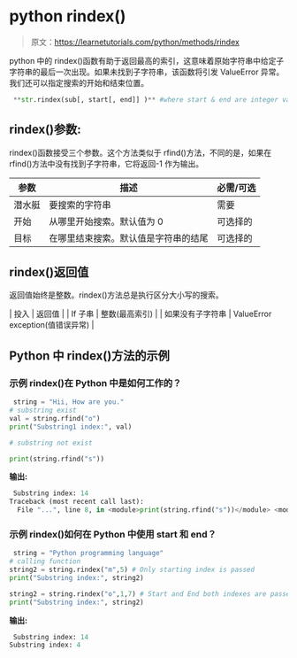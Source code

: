 # python rindex()

> 原文：<https://learnetutorials.com/python/methods/rindex>

python 中的 rindex()函数有助于返回最高的索引，这意味着原始字符串中给定子字符串的最后一次出现。如果未找到子字符串，该函数将引发 ValueError 异常。我们还可以指定搜索的开始和结束位置。

```py
 **str.rindex(sub[, start[, end]] )** #where start & end are integer values 

```

## rindex()参数:

rindex()函数接受三个参数。这个方法类似于 rfind()方法，不同的是，如果在 rfind()方法中没有找到子字符串，它将返回-1 作为输出。

| 参数 | 描述 | 必需/可选 |
| --- | --- | --- |
| 潜水艇 | 要搜索的字符串 | 需要 |
| 开始 | 从哪里开始搜索。默认值为 0 | 可选择的 |
| 目标 | 在哪里结束搜索。默认值是字符串的结尾 | 可选择的 |

## rindex()返回值

返回值始终是整数。rindex()方法总是执行区分大小写的搜索。

| 投入 | 返回值 |
| If 子串 | 整数(最高索引) |
| 如果没有子字符串 | ValueError exception(值错误异常) |

## Python 中 rindex()方法的示例

### 示例 rindex()在 Python 中是如何工作的？

```py
 string = "Hii, How are you."
# substring exist
val = string.rfind("o")
print("Substring1 index:", val)

# substring not exist

print(string.rfind("s")) 

```

**输出:**

```py
 Substring index: 14
Traceback (most recent call last):
  File "...", line 8, in <module>print(string.rfind("s"))</module> <module>ValueError: substring not found</module> 
```

### 示例 rindex()如何在 Python 中使用 start 和 end？

```py
 string = "Python programming language"  
# calling function  
string2 = string.rindex("m",5) # Only starting index is passed  
print("Substring index:", string2)

string2 = string.rindex("o",1,7) # Start and End both indexes are passed  
print("Substring index:", string2) 

```

**输出:**

```py
 Substring index: 14
Substring index: 4 
```